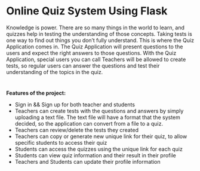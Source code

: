 # Online Quiz System Using Flask

Knowledge is power. There are so many things in the world to learn, and quizzes help in testing the understanding of those concepts. 
Taking tests is one way to find out things you don’t fully understand.
This is where the Quiz Application comes in. 
The Quiz Application will present questions to the users and expect the right answers to those questions.
With the Quiz Application, special users you can call Teachers will be allowed to create tests, so regular users can answer the questions and test their understanding of the topics in the quiz.
#
**Features of the project:**
- Sign in && Sign up for both teacher and students
- Teachers can create tests with the questions and answers by simply uploading a text file. The text file will have a format that the system decided, so the application can convert from a file to a quiz.
- Teachers can review/delete the tests they created
- Teachers can copy or generate new unique link for their quiz, to allow specific students to access their quiz
- Students can access the quizzes using the unique link for each quiz
- Students can view quiz information and their result in their profile
- Teachers and Students can update their profile information


